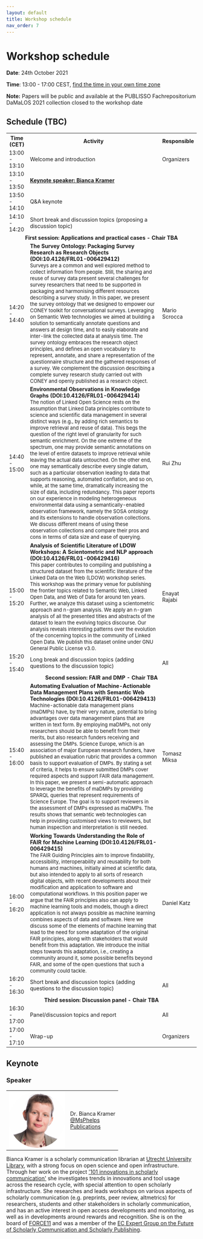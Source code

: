 ```yaml
---
layout: default
title: Workshop schedule
nav_order: 7
---
```


# Workshop schedule

**Date**: 24th October 2021

**Time**: 13:00 - 17:00 CEST, [find the time in your own time zone](https://www.timeanddate.com/worldclock/fixedtime.html?msg=DaMaLOS&iso=20211024T13&p1=311&ah=4)

**Note:** Papers will be public and available at the PUBLISSO Fachrepositorium DaMaLOS 2021 collection closed to the workshop date

## Schedule (TBC)

<table>
<tbody>
<tr align="center">
<th>Time (CET)</th>
<th>Activity</th>
<th>Responsible</th>
</tr>

<tr>
<td>13:00 - 13:10</td>
<td>Welcome and introduction</td>
<td>Organizers</td>
</tr>

<tr>
<td>13:10 - 13:50</td>
<td><strong><a href="#keynote">Keynote speaker: Bianca Kramer</a></strong></td>
<td><strong></strong></td>
</tr>

<tr>
<td>13:50 - 14:10</td>
<td>Q&A keynote</td>
<td><strong></strong></td>
</tr>

<tr>
<td>14:10 - 14:20</td>
<td>Short break and discussion topics (proposing a discussion topic)</td>
<td><strong></strong></td>
</tr>

<tr>
<td colspan="3" align="center"><strong>First session: Applications and practical cases - Chair TBA</strong></td>
</tr>

<tr>
<td>14:20 - 14:40</td>
<td><strong>The Survey Ontology: Packaging Survey Research as Research Objects (DOI:10.4126/FRL01-006429412)</strong>
<br/>
<span style="font-size: small">
Surveys are a common and well explored method to collect information from people. Still, the sharing and reuse of survey data present several challenges for survey researchers that need to be supported in packaging and harmonising different resources describing a survey study.
In this paper, we present the survey ontology that we designed to empower our CONEY toolkit for conversational surveys. Leveraging on Semantic Web technologies we aimed at building a solution to semantically annotate questions and answers at design time, and to easily elaborate and inter-link the collected data at analysis time.
The survey ontology embraces the research object principles, and defines an open vocabulary to represent, annotate, and share a representation of the questionnaire structure and the gathered responses of a survey.
We complement the discussion describing a complete survey research study carried out with CONEY and openly published as a research object.
</span>
</td>
<td>Mario Scrocca</td>
</tr>

<tr>
<td>14:40 - 15:00</td>
<td><strong>Environmental Observations in Knowledge Graphs (DOI:10.4126/FRL01-006429414)</strong>
<br/>
<span style="font-size: small">
The notion of Linked Open Science rests on the assumption that Linked Data principles contribute to science and scientific data management in several distinct ways (e.g., by adding rich semantics to improve retrieval and reuse of data). This begs the question of the right level of granularity for such semantic enrichment. On the one extreme of the spectrum, one may provide semantic annotations on the level of entire datasets to improve retrieval while leaving the actual data untouched. On the other end, one may semantically describe every single datum, such as a particular observation leading to data that supports reasoning, automated conflation, and so on, while, at the same time, dramatically increasing the size of data, including redundancy. This paper reports on our experience in modeling heterogeneous environmental data using a semantically-enabled observation framework, namely the SOSA ontology and its extensions to handle observation collections. We discuss different means of using these observation collections and compare their pros and cons in terms of data size and ease of querying.
</span>
</td>
<td>Rui Zhu</td>
</tr>

<tr>
<td>15:00 - 15:20</td>
<td><strong>Analysis of Scientific Literature of LDOW Workshops: A Scientometric and NLP approach (DOI:10.4126/FRL01-006429416)</strong>
<br/>
<span style="font-size: small">
This paper contributes to compiling and publishing a structured dataset from the scientific literature of the Linked Data on the Web (LDOW) workshop series. This workshop was the primary venue for publishing the frontier topics related to Semantic Web, Linked Open Data, and Web of Data for around ten years. Further, we analyze this
dataset using a scientometric approach and n-gram analysis. We apply an n-gram analysis of all the presented titles and abstracts of the dataset to learn the evolving topics discourse. Our analysis reveals interesting patterns over the evolution of the concerning topics in the community of Linked Open Data. We publish this dataset online under GNU General Public License v3.0.
</span>
</td>
<td>Enayat Rajabi</td>
</tr>

<tr>
<td>15:20 - 15:40</td>
<td>Long break and discussion topics (adding questions to the discussion topic)</td>
<td>All</td>
</tr>

<tr>
<td colspan="3" align="center"><strong>Second session: FAIR and DMP - Chair TBA</strong></td>
</tr>

<tr>
<td>15:40 - 16:00</td>
<td><strong>Automating Evaluation of Machine-Actionable Data Management Plans with Semantic Web Technologies (DOI:10.4126/FRL01-006429413)</strong>
<br/>
<span style="font-size: small">
Machine-actionable data management plans (maDMPs) have, by their very nature, potential to bring advantages over data management plans that are written in text form. By employing maDMPs, not only researchers should be able to benefit from their merits, but also research funders receiving and assessing the DMPs. Science Europe, which is an association of major European research funders, have published an evaluation rubric that provides a common basis to support evaluation of DMPs.
By stating a set of criteria, it helps to ensure submitted DMPs cover required aspects and support FAIR data management.
In this paper, we present a semi-automatic approach to leverage the benefits of maDMPs by providing SPARQL queries that represent requirements of Science Europe. The goal is to support reviewers in the assessment of DMPs expressed as maDMPs. The results shows that semantic web technologies can help in providing customised views to reviewers, but human inspection and interpretation is still needed.
</span>
</td>
<td>Tomasz Miksa</td>
</tr>

<tr>
<td>16:00 - 16:20</td>
<td><strong>Working Towards Understanding the Role of FAIR for Machine Learning (DOI:10.4126/FRL01-006429415)</strong>
<br/>
<span style="font-size: small">
	The FAIR Guiding Principles aim to improve findability, accessibility, interoperability and reusability for both humans and machines, initially aimed at scientific data, but also intended to apply to all sorts of research digital objects, with recent developments about their modification and application to software and computational workflows. In this position paper we argue that the FAIR principles also can apply to machine learning tools and models, though a direct application is not always possible as machine learning combines aspects of data and software. Here we discuss some of the elements of machine learning that lead to the need for some adaptation of the original FAIR principles, along with stakeholders that would benefit from this adaptation. We introduce the initial steps towards this adaptation, i.e., creating a community around it, some possible benefits beyond FAIR, and some of the open questions that such a community could tackle.
</span>
</td>
<td>Daniel Katz</td>
</tr>

<tr>
<td>16:20 - 16:30</td>
<td>Short break and discussion topics (adding questions to the discussion topic)</td>
<td>All</td>
</tr>

<tr>
<td colspan="3" align="center"><strong>Third session: Discussion panel - Chair TBA</strong></td>
</tr>

<tr>
<td>16:30 - 17:00</td>
<td>Panel/discussion topics and report</td>
<td>All</td>
</tr>

<tr>
<td>17:00 - 17:10</td>
<td>Wrap-up</td>
<td>Organizers</td>
</tr>
</tbody>
</table>

## Keynote

### Speaker

<table><tbody>
<tr>
<td><img src="../img/bkramer.gif" alt="Bianca Kramer"></td>
<td>
Dr. Bianca Kramer<br/>
<a href="https://twitter.com/msphelps" target="_blank">@MsPhelps</a><br/>
<a href="https://orcid.org/0000-0002-5965-6560" target="_blank">Publications</a><br/>
</td>
</tr>
</tbody></table>



Bianca Kramer is a scholarly communication librarian at [Utrecht University Library](https://www.uu.nl/en/university-library), with a strong focus on open science and open infrastructure. Through her work on the project ['101 innovations in scholarly communication'](https://101innovations.wordpress.com/) she investigates trends in innovations and tool usage across the research cycle, with special attention to open scholarly infrastructure. She researches and leads workshops on various aspects of scholarly communication (e.g. preprints, peer review, altmetrics) for researchers, students and other stakeholders in scholarly communication, and has an active interest in open access developments and monitoring, as well as in developments around rewards and recognition. She is on the board of [FORCE11](https://www.force11.org/) and was a member of the [EC Expert Group on the Future of Scholarly Communication and Scholarly Publishing](https://op.europa.eu/en/publication-detail/-/publication/464477b3-2559-11e9-8d04-01aa75ed71a1).

